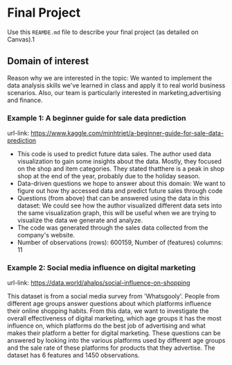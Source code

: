 # Final Project

Use this `REAMDE.md` file to describe your final project (as detailed on Canvas).1


## Domain of interest
Reason why we are interested in the topic: 
We wanted to implement the data analysis skills we've learned in class and apply it to real world business scenarios. Also, our team is particularly interested in marketing,advertising and finance. 

### Example 1: A beginner guide for sale data prediction

url-link: https://www.kaggle.com/minhtriet/a-beginner-guide-for-sale-data-prediction

+ This code is used to predict future data sales. The author used data visualization to gain some insights about the data. Mostly, they focused on the shop and item categories. They stated thatthere is a peak in shop shop at the end of the year, probably due to the holiday season. 
+ Data-driven questions we hope to answer about this domain: We want to figure out how thy accessed data and predict future sales through code
+ Questions (from above) that can be answered using the data in this dataset: We could see how the author visualized different data sets into the same visualization graph, this will be useful when we are trying to visualize the data we generate and analyze.
+ The code was generated through the sales data collected from the company's website.
+ Number of observations (rows): 600159, Number of (features) columns: 11 

### Example 2: Social media influence on digital marketing

url-link: https://data.world/ahalps/social-influence-on-shopping

This dataset is from a social media survey from 'Whatsgooly'. People from different age groups answer questions about which platforms influence their online shopping habits. From this data, we want to investigate the overall effectiveness of digital marketing, which age groups it has the most influence on, which platforms do the best job of advertising and what makes their platform a better for digital marketing. These questions can be answered by looking into the various platforms used by different age groups and the sale rate of these platforms for products that they advertise. The dataset has 6 features and 1450 observations. 
 
